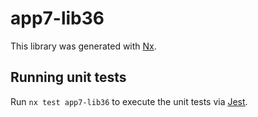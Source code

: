 # app7-lib36

This library was generated with [Nx](https://nx.dev).

## Running unit tests

Run `nx test app7-lib36` to execute the unit tests via [Jest](https://jestjs.io).
